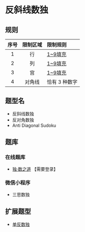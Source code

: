 # 反斜线数独

## 规则

| 序号  | 限制区域 | 限制规则     |
|:---:|:----:|:---------|
|  1  |  行   | [1~9填充] |
|  2  |  列   | [1~9填充] |
|  3  |  宫   | [1~9填充] |
|  4  | 对角线  | 恰有 3 种数字 |

## 题型名

- 反斜线数独
- 反对角数独
- Anti Diagonal Sudoku

## 题库

### 在线题库

- [独·数之道](http://www.sudokufans.org.cn/lx/game.index.php?type=fx) 【需要登录】

### 微信小程序

- 三思数独

## 扩展题型

- [单反数独](单反数独.md)

[1~9填充]: ../../../../rules.md#1to9填充
